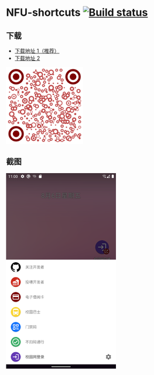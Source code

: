 # NFU-shortcuts  [![Build status](https://build.appcenter.ms/v0.1/apps/83aba6c3-422d-4baa-b75e-86df4649ac84/branches/main/badge)](https://appcenter.ms)
## 下载  
* [下载地址 1（推荐）](https://www.pgyer.com/ynis)  
* [下载地址 2](https://install.appcenter.ms/users/bqliang/apps/nfu-shortcut/distribution_groups/public)   
<img src="https://github.com/bqliang/NFU-shortcuts/blob/main/qr_code_download.png" width="210">

## 截图  
<img src="https://github.com/bqliang/NFU-shortcuts/blob/main/Screenshot_1.png?raw=true" width="300">

